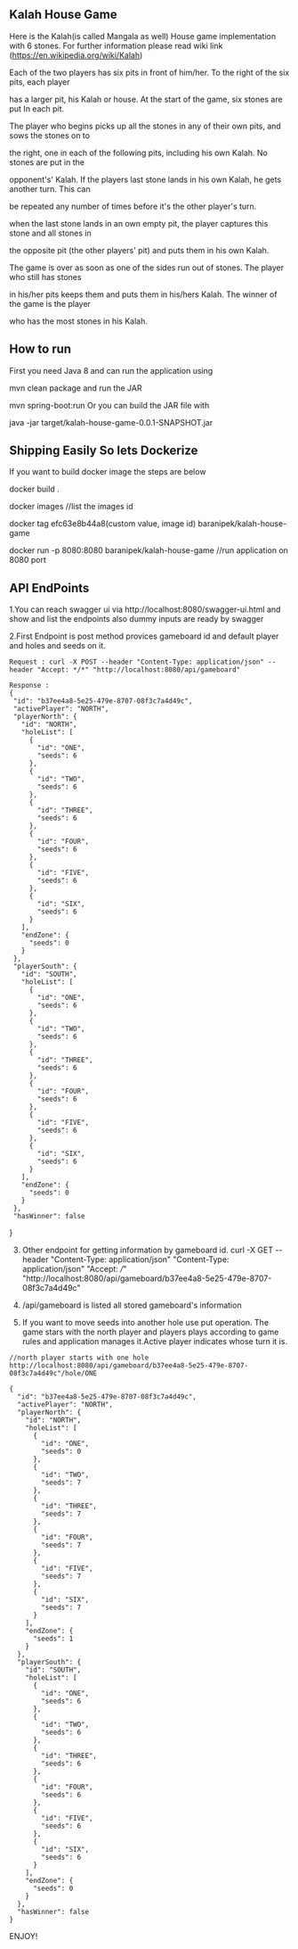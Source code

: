 ## Kalah House Game
Here is the Kalah(is called Mangala as well) House game implementation with 6 stones.
 For further information please  read wiki link (https://en.wikipedia.org/wiki/Kalah)

Each of the two players has six pits in front of him/her. To the right of the six pits, each player

has a larger pit, his Kalah or house. At the start of the game, six stones are put In each pit.

The player who begins picks up all the stones in any of their own pits, and sows the stones on to

the right, one in each of the following pits, including his own Kalah. No stones are put in the

opponent's' Kalah. If the players last stone lands in his own Kalah, he gets another turn. This can

be repeated any number of times before it's the other player's turn.

when the last stone lands in an own empty pit, the player captures this stone and all stones in

the opposite pit (the other players' pit) and puts them in his own Kalah.

The game is over as soon as one of the sides run out of stones. The player who still has stones

in his/her pits keeps them and puts them in his/hers Kalah. The winner of the game is the player

who has the most stones in his Kalah.

## How to run

First you need Java 8  and  can run the application using

mvn clean package and run the JAR

mvn spring-boot:run Or you can build the JAR file with

java -jar target/kalah-house-game-0.0.1-SNAPSHOT.jar

## Shipping Easily So lets Dockerize
If you want to build docker image the steps are below

docker build .

docker images //list the images id

docker tag efc63e8b44a8(custom value, image id) baranipek/kalah-house-game

docker run -p 8080:8080 baranipek/kalah-house-game  //run application on 8080 port


##  API EndPoints

1.You can reach swagger ui via http://localhost:8080/swagger-ui.html and show and
list the endpoints also dummy inputs are ready by swagger

2.First Endpoint is post method provices gameboard id and default player and holes and seeds on it.


    Request : curl -X POST --header "Content-Type: application/json" --header "Accept: */*" "http://localhost:8080/api/gameboard"

    Response :
    {
     "id": "b37ee4a8-5e25-479e-8707-08f3c7a4d49c",
     "activePlayer": "NORTH",
     "playerNorth": {
       "id": "NORTH",
       "holeList": [
         {
           "id": "ONE",
           "seeds": 6
         },
         {
           "id": "TWO",
           "seeds": 6
         },
         {
           "id": "THREE",
           "seeds": 6
         },
         {
           "id": "FOUR",
           "seeds": 6
         },
         {
           "id": "FIVE",
           "seeds": 6
         },
         {
           "id": "SIX",
           "seeds": 6
         }
       ],
       "endZone": {
         "seeds": 0
       }
     },
     "playerSouth": {
       "id": "SOUTH",
       "holeList": [
         {
           "id": "ONE",
           "seeds": 6
         },
         {
           "id": "TWO",
           "seeds": 6
         },
         {
           "id": "THREE",
           "seeds": 6
         },
         {
           "id": "FOUR",
           "seeds": 6
         },
         {
           "id": "FIVE",
           "seeds": 6
         },
         {
           "id": "SIX",
           "seeds": 6
         }
       ],
       "endZone": {
         "seeds": 0
       }
     },
     "hasWinner": false
   }


  3. Other endpoint for getting information by gameboard id.
     curl -X GET --header "Content-Type: application/json" "Content-Type: application/json"
     "Accept: */*" "http://localhost:8080/api/gameboard/b37ee4a8-5e25-479e-8707-08f3c7a4d49c"

  4. /api/gameboard is listed all stored gameboard's information
  
  5. If you want to move seeds into another hole use put operation. The game stars with the north player
     and players plays according to game rules and application manages it.Active player indicates whose
     turn it is.

    //north player starts with one hole
    http://localhost:8080/api/gameboard/b37ee4a8-5e25-479e-8707-08f3c7a4d49c"/hole/ONE

    {
      "id": "b37ee4a8-5e25-479e-8707-08f3c7a4d49c",
      "activePlayer": "NORTH",
      "playerNorth": {
        "id": "NORTH",
        "holeList": [
          {
            "id": "ONE",
            "seeds": 0
          },
          {
            "id": "TWO",
            "seeds": 7
          },
          {
            "id": "THREE",
            "seeds": 7
          },
          {
            "id": "FOUR",
            "seeds": 7
          },
          {
            "id": "FIVE",
            "seeds": 7
          },
          {
            "id": "SIX",
            "seeds": 7
          }
        ],
        "endZone": {
          "seeds": 1
        }
      },
      "playerSouth": {
        "id": "SOUTH",
        "holeList": [
          {
            "id": "ONE",
            "seeds": 6
          },
          {
            "id": "TWO",
            "seeds": 6
          },
          {
            "id": "THREE",
            "seeds": 6
          },
          {
            "id": "FOUR",
            "seeds": 6
          },
          {
            "id": "FIVE",
            "seeds": 6
          },
          {
            "id": "SIX",
            "seeds": 6
          }
        ],
        "endZone": {
          "seeds": 0
        }
      },
      "hasWinner": false
    }

ENJOY!
